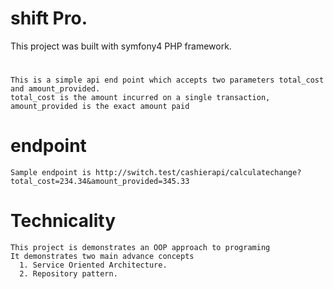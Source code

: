 # shift Pro.
This project was built with symfony4 PHP framework.
#
    This is a simple api end point which accepts two parameters total_cost and amount_provided.
    total_cost is the amount incurred on a single transaction, amount_provided is the exact amount paid
#   endpoint
    Sample endpoint is http://switch.test/cashierapi/calculatechange?total_cost=234.34&amount_provided=345.33
#   Technicality
    This project is demonstrates an OOP approach to programing
    It demonstrates two main advance concepts
      1. Service Oriented Architecture.
      2. Repository pattern.

#
